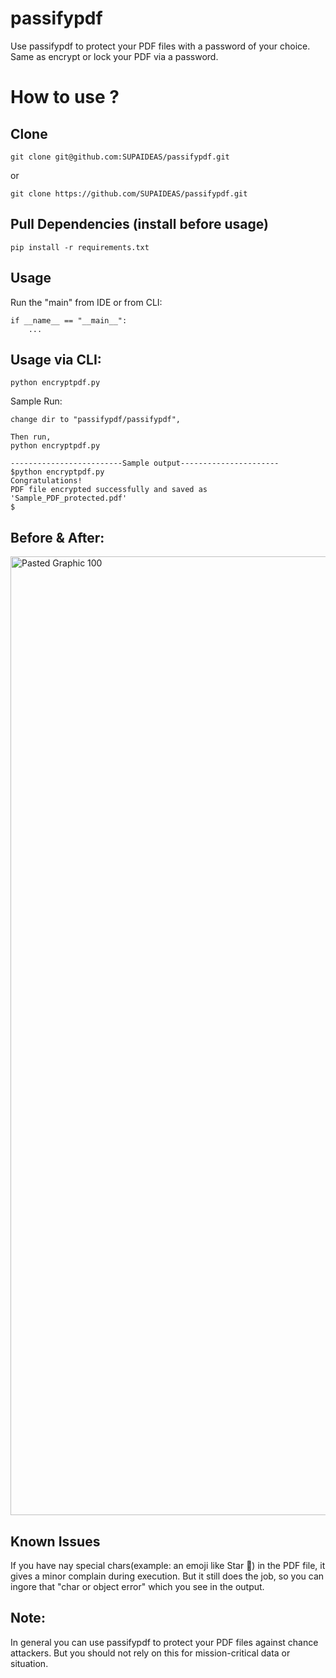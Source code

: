 # passifypdf
Use passifypdf to protect your PDF files with a password of your choice. 
Same as encrypt or lock your PDF via a password.

# How to use ?

## Clone
```
git clone git@github.com:SUPAIDEAS/passifypdf.git
```
or 
```
git clone https://github.com/SUPAIDEAS/passifypdf.git
```

## Pull Dependencies (install before usage)

```
pip install -r requirements.txt
```

## Usage

Run the "main" from IDE or from CLI:

```
if __name__ == "__main__":
    ...
```

## Usage via CLI:

```
python encryptpdf.py
```

Sample Run:
```
change dir to "passifypdf/passifypdf", 

Then run, 
python encryptpdf.py

-------------------------Sample output----------------------
$python encryptpdf.py
Congratulations!
PDF file encrypted successfully and saved as 'Sample_PDF_protected.pdf'
$
```

## Before & After:
<img width="1534" alt="Pasted Graphic 100" src="https://github.com/user-attachments/assets/ee2ead62-6480-4312-af8b-762ec240cc10">

## Known Issues
If you have nay special chars(example: an emoji like Star 🌟) in the PDF file, it gives a minor complain during execution. 
But it still does the job, so you can ingore that "char or object error" which you see in the output.

## Note:
In general you can use passifypdf to protect your PDF files against chance attackers. 
But you should not rely on this for mission-critical data or situation.
